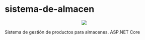 # sistema-de-almacen

<p align="center"><img src="http://www.decatechlabs.com/wp-content/uploads/2017/11/ASP-NET-Core-Logo-1.png"></p>

Sistema de gestión de productos para almacenes. ASP.NET Core

